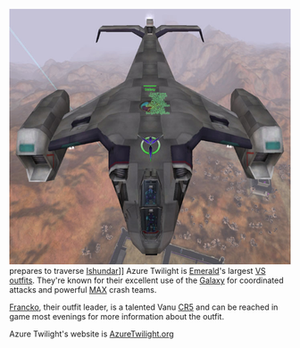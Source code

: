 ![](/images/AT_akkan_to_kusag.jpg "fig:AT_akkan_to_kusag.jpg") prepares to
traverse [Ishundar](/Ishundar "wikilink")\]\] Azure Twilight is
[Emerald](/Emerald "wikilink")'s largest [VS](/VS "wikilink")
[outfits](/outfit "wikilink"). They're known for their excellent use of
the [Galaxy](/Galaxy "wikilink") for coordinated attacks and powerful
[MAX](/MAX "wikilink") crash teams.

[Francko](/user:Francko "wikilink"), their outfit leader, is a talented
Vanu [CR5](/Command_Rank "wikilink") and can be reached in game most
evenings for more information about the outfit.

Azure Twilight's website is
[AzureTwilight.org](http://www.azuretwilight.org)
